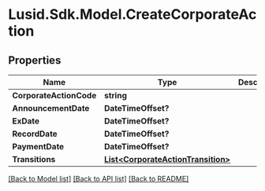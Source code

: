 # Lusid.Sdk.Model.CreateCorporateAction
## Properties

Name | Type | Description | Notes
------------ | ------------- | ------------- | -------------
**CorporateActionCode** | **string** |  | 
**AnnouncementDate** | **DateTimeOffset?** |  | 
**ExDate** | **DateTimeOffset?** |  | 
**RecordDate** | **DateTimeOffset?** |  | 
**PaymentDate** | **DateTimeOffset?** |  | 
**Transitions** | [**List&lt;CorporateActionTransition&gt;**](CorporateActionTransition.md) |  | 

[[Back to Model list]](../README.md#documentation-for-models) [[Back to API list]](../README.md#documentation-for-api-endpoints) [[Back to README]](../README.md)

